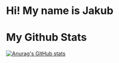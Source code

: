 # Hi! My name is Jakub

# My Github Stats
[![Anurag's GitHub stats](https://selfhosted-gh-stats-l8hxh9p9m-unkn0wnapi.vercel.app/api?username=unkn0wnAPI&hide=issues&show_icons=true&count_private=true&theme=radical)](https://github.com/anuraghazra/github-readme-stats)

